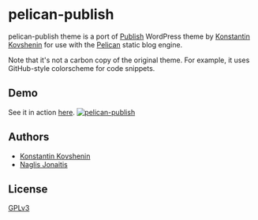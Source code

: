 # pelican-publish

pelican-publish theme is a port of
[Publish](http://wordpress.org/themes/publish) WordPress theme by [Konstantin Kovshenin]
for use with the [Pelican](http://blog.getpelican.com/) static blog engine.

Note that it's not a carbon copy of the original theme. For example, it uses
GitHub-style colorscheme for code snippets.

## Demo
See it in action [here](http://najo.lt/).
[![pelican-publish](https://raw.github.com/naglis/pelican-publish/master/preview.png "Screenshot")](https://raw.github.com/naglis/pelican-publish/master/screenshot.png)

## Authors
- [Konstantin Kovshenin]
- [Naglis Jonaitis](http://najo.lt/)

## License

[GPLv3](http://www.gnu.org/copyleft/gpl.html)

[Konstantin Kovshenin]: http://kovshenin.com/

